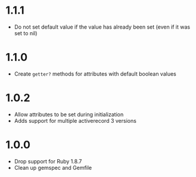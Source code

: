 # 1.1.1

- Do not set default value if the value has already been set (even if it was set to nil)

# 1.1.0

- Create `getter?` methods for attributes with default boolean values

# 1.0.2

- Allow attributes to be set during initialization
- Adds support for multiple activerecord 3 versions

# 1.0.0

- Drop support for Ruby 1.8.7
- Clean up gemspec and Gemfile
